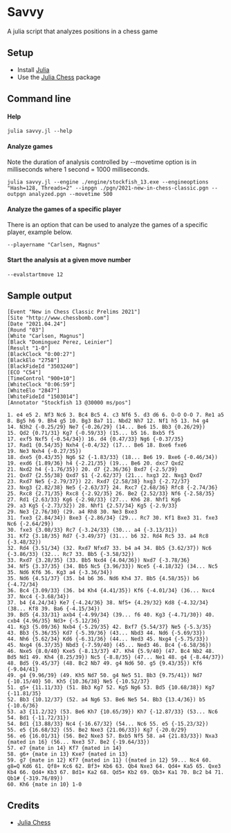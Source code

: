 # Savvy
A julia script that analyzes positions in a chess game

## Setup
* Install [Julia](https://julialang.org/downloads/)
* Use the [Julia Chess](https://github.com/romstad/Chess.jl) package

## Command line
#### Help
`julia savvy.jl --help`

#### Analyze games
Note the duration of analysis controlled by --movetime option is in milliseconds where 1 second = 1000 milliseconds.
```
julia savvy.jl --engine ./engine/stockfish_13.exe --engineoptions "Hash=128, Threads=2" --inpgn ./pgn/2021-new-in-chess-classic.pgn --outpgn analyzed.pgn --movetime 500
```

#### Analyze the games of a specific player
There is an option that can be used to analyze the games of a specific player, example below.

`--playername "Carlsen, Magnus"`

#### Start the analysis at a given move number
`--evalstartmove 12`

## Sample output
```
[Event "New in Chess Classic Prelims 2021"]
[Site "http://www.chessbomb.com"]
[Date "2021.04.24"]
[Round "03"]
[White "Carlsen, Magnus"]
[Black "Dominguez Perez, Leinier"]
[Result "1-0"]
[BlackClock "0:00:27"]
[BlackElo "2758"]
[BlackFideId "3503240"]
[ECO "C54"]
[TimeControl "900+10"]
[WhiteClock "0:06:59"]
[WhiteElo "2847"]
[WhiteFideId "1503014"]
[Annotator "Stockfish 13 @30000 ms/pos"]

1. e4 e5 2. Nf3 Nc6 3. Bc4 Bc5 4. c3 Nf6 5. d3 d6 6. O-O O-O 7. Re1 a5
8. Bg5 h6 9. Bh4 g5 10. Bg3 Ba7 11. Nbd2 Nh7 12. Nf1 h5 13. h4 g4
14. N3h2 {-0.25/29} Ne7 {-0.26/29} (14... Be6 15. Bb3 {0.26/29})
15. Qd2 {0.71/31} Kg7 {-0.59/33} (15... b5 16. Bxb5 f5
17. exf5 Nxf5 {-0.54/34}) 16. d4 {0.47/33} Ng6 {-0.37/35}
17. Rad1 {0.54/35} Nxh4 {-0.4/32} (17... Be6 18. Bxe6 fxe6
19. Ne3 Nxh4 {-0.27/35})
18. dxe5 {0.43/35} Ng6 $2 {-1.83/33} (18... Be6 19. Bxe6 {-0.46/34})
19. exd6 {1.89/36} h4 {-2.21/35} (19... Be6 20. dxc7 Qxd2
21. Nxd2 h4 {-1.76/35}) 20. d7 {2.36/36} Bxd7 {-2.5/39}
21. Qxd7 {2.55/38} Qxd7 $1 {-2.62/37} (21... hxg3 22. Nxg3 Qxd7
23. Rxd7 Ne5 {-2.79/37}) 22. Rxd7 {2.58/38} hxg3 {-2.72/37}
23. Nxg3 {2.82/38} Ne5 {-2.63/37} 24. Rxc7 {2.68/36} Rfc8 {-2.74/36}
25. Rxc8 {2.71/35} Rxc8 {-2.92/35} 26. Be2 {2.52/33} Nf6 {-2.58/35}
27. Rd1 {2.63/33} Kg6 {-2.98/33} (27... Kh6 28. Nhf1 Kg6
29. a3 Kg5 {-2.73/32}) 28. Nhf1 {2.57/34} Kg5 {-2.9/33}
29. Ne3 {2.76/30} (29. a4 Rh8 30. Ne3 Bxe3
31. fxe3 {2.84/34}) Bxe3 {-2.86/34} (29... Rc7 30. Kf1 Bxe3 31. fxe3 Nc6 {-2.64/29})
30. fxe3 {3.08/33} Rc7 {-3.24/33} (30... a4 {-3.13/31})
31. Kf2 {3.18/35} Rd7 {-3.49/37} (31... b6 32. Rd4 Rc5 33. a4 Rc8 {-3.48/32})
32. Rd4 {3.51/34} (32. Rxd7 Nfxd7 33. b4 a4 34. Bb5 {3.62/37}) Nc6 {-3.86/33} (32... Rc7 33. Bb5 {-3.58/32})
33. Rxd7 {3.28/35} (33. Bb5 Nxd4 {4.04/36}) Nxd7 {-3.78/36}
34. Nf5 {3.37/35} (34. Bb5 Nc5 {3.96/33}) Nce5 {-4.18/32} (34... Nc5 35. Nd6 Kf6 36. Kg3 a4 {-3.36/34})
35. Nd6 {4.51/37} (35. b4 b6 36. Nd6 Kh4 37. Bb5 {4.58/35}) b6 {-4.72/34}
36. Bc4 {3.09/33} (36. b4 Kh4 {4.41/35}) Kf6 {-4.01/34} (36... Nxc4 37. Nxc4 {-3.68/34})
37. b4 {4.24/34} Ke7 {-4.24/36} 38. Nf5+ {4.29/32} Kd8 {-4.32/34} (38... Kf8 39. Ba6 {-4.15/34})
39. Bd5 {4.33/31} axb4 {-4.99/34} (39... f6 40. Kg3 {-4.71/30}) 40. cxb4 {4.96/35} Nd3+ {-5.12/36}
41. Kg3 {5.09/36} Nxb4 {-5.29/35} 42. Bxf7 {5.54/37} Ne5 {-5.3/35}
43. Bb3 {5.36/35} Kd7 {-5.39/36} (43... Nbd3 44. Nd6 {-5.69/33})
44. Nh6 {5.62/34} Kd6 {-6.31/36} (44... Ned3 45. Nxg4 {-5.75/33})
45. Nxg4 {6.37/35} Nbd3 {-7.59/40} (45... Ned3 46. Bc4 {-6.58/36})
46. Nxe5 {8.0/40} Kxe5 {-8.13/37} 47. Kh4 {5.9/40} (47. Bc4 Nb2 48. Bd5 Nd1 49. Kh4 {8.25/39}) Nc5 {-8.8/35} (47... Ne1 48. g4 {-8.44/37})
48. Bd5 {9.45/37} (48. Bc2 Nb7 49. g4 Nd6 50. g5 {9.43/35}) Kf6 {-9.04/41}
49. g4 {9.96/39} (49. Kh5 Nd7 50. g4 Ne5 51. Bb3 {9.75/41}) Nd7 {-10.15/40} 50. Kh5 {10.36/38} Ne5 {-10.52/37}
51. g5+ {11.11/33} (51. Bb3 Kg7 52. Kg5 Ng6 53. Bd5 {10.68/38}) Kg7 {-11.81/35}
52. Bb3 {10.12/37} (52. a4 Ng6 53. Be6 Ne5 54. Bb3 {13.4/36}) b5 {-10.6/36}
53. a3 {11.2/32} (53. Be6 Kh7 {10.65/39}) Kh7 {-12.87/33} (53... Nc6 54. Bd1 {-11.72/31})
54. Bd1 {13.88/33} Nc4 {-16.67/32} (54... Nc6 55. e5 {-15.23/32})
55. e5 {16.68/32} (55. Be2 Nxe3 {21.06/33}) Kg7 {-20.0/29}
56. e6 {16.01/31} (56. Be2 Nxe3 57. Bxb5 Nf5 58. a4 {21.83/33}) Nxa3 {mated in 16} (56... Nxe3 57. Be2 {-19.64/33})
57. e7 {mate in 14} Kf7 {mated in 14}
58. g6+ {mate in 13} Kxe7 {mated in 13}
59. g7 {mate in 12} Kf7 {mated in 11} ({mated in 12} 59... Nc4 60. g8=Q Kd6 61. Qf8+ Kc6 62. Bf3+ Kb6 63. Qb4 Nxe3 64. Qd4+ Ka5 65. Qxe3 Kb4 66. Qd4+ Kb3 67. Bd1+ Ka2 68. Qd5+ Kb2 69. Qb3+ Ka1 70. Bc2 b4 71. Qb1# {-319.76/89})
60. Kh6 {mate in 10} 1-0
```

## Credits
* [Julia Chess](https://github.com/romstad/Chess.jl)

